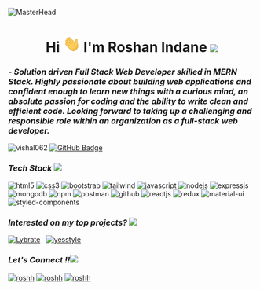 ![MasterHead](https://t3.ftcdn.net/jpg/02/24/86/92/240_F_224869243_WZHOVD3GqYq6ZUzRkZbQNTXzg1FzHwhd.jpg)
<h1 align="center">Hi <img src="https://raw.githubusercontent.com/ABSphreak/ABSphreak/master/gifs/Hi.gif" width="35"> I'm Roshan Indane <img src="https://camo.githubusercontent.com/d3359cb00ab0b5ed8f2e1fe3fceb4fbaf3b614340f8c0db99c17b9f50b351770/68747470733a2f2f656d6f6a69732e736c61636b6d6f6a69732e636f6d2f656d6f6a69732f696d616765732f313533313834393433302f343234362f626c6f622d73756e676c61737365732e6769663f31353331383439343330" width="35"></h1>
<h3>- <i>Solution driven Full Stack Web Developer skilled in MERN Stack. Highly passionate about building web applications and confident enough to learn new things with a curious mind, an absolute passion for coding and the ability to write clean and efficient code. Looking forward to taking up a challenging and responsible role within an organization as a full-stack web developer.
</i></h3>


<p align="left"> <img src="https://komarev.com/ghpvc/?username=m-sehrawat&label=Profile%20views&color=0e75b6&style=flat" alt="vishal062" />
<a href="https://github.com/RoshanIndane?tab=followers"><img src="https://img.shields.io/github/followers/m-sehrawat?label=Followers&style=social" alt="GitHub Badge"></a>
</p>

<h3><i>Tech Stack <img src="https://camo.githubusercontent.com/beb64ff21c883e318e4f5db5231c2ba4175705bea1c9249e82a41ab375db4f75/68747470733a2f2f6d65646961322e67697068792e636f6d2f6d656469612f51737347456d706b79454f684243623765312f67697068792e6769663f6369643d656366303565343761306e336769316266716e74716d6f62386739616964316f796a327772336473336d67373030626c267269643d67697068792e676966" width="35"/></i></h3>

<p>
<img src="https://img.shields.io/badge/HTML5-E34F26?style=for-the-badge&logo=html5&logoColor=white" alt="html5"/>
<img src="https://img.shields.io/badge/CSS3-1572B6?style=for-the-badge&logo=css3&logoColor=white" alt="css3"/>
<img src="https://img.shields.io/badge/Bootstrap-563D7C?style=for-the-badge&logo=bootstrap&logoColor=white" alt="bootstrap"/>
<img src="https://img.shields.io/badge/Tailwind_CSS-38B2AC?style=for-the-badge&logo=tailwind-css&logoColor=white" alt="tailwind"/>
<img src="https://img.shields.io/badge/JavaScript-323330?style=for-the-badge&logo=javascript&logoColor=F7DF1E" alt="javascript"/>
<img src="https://img.shields.io/badge/Node.js-339933?style=for-the-badge&logo=nodedotjs&logoColor=white" alt="nodejs" />
<img src="https://img.shields.io/badge/Express.js-000000?style=for-the-badge&logo=express&logoColor=white" alt="expressjs"/>
<img src="https://img.shields.io/badge/MongoDB-4EA94B?style=for-the-badge&logo=mongodb&logoColor=white" alt="mongodb"/>
<img src="https://img.shields.io/badge/npm-CB3837?style=for-the-badge&logo=npm&logoColor=white" alt="npm"/>
<img src="https://img.shields.io/badge/Postman-FF6C37?style=for-the-badge&logo=Postman&logoColor=white" alt="postman"/>
<img src="https://img.shields.io/badge/GitHub-100000?style=for-the-badge&logo=github&logoColor=white" alt="github"/>
<img src="https://img.shields.io/badge/React-20232A?style=for-the-badge&logo=react&logoColor=61DAFB" alt="reactjs" />
<img src="https://img.shields.io/badge/Redux-593D88?style=for-the-badge&logo=redux&logoColor=white" alt="redux" />
<img src="https://img.shields.io/badge/Material%20UI-007FFF?style=for-the-badge&logo=mui&logoColor=white" alt="material-ui"/>
<img src="https://img.shields.io/badge/styled--components-DB7093?style=for-the-badge&logo=styled-components&logoColor=white" alt="styled-components"/>
</p>


<h3><i>Interested on my top projects? <img src="https://external-content.duckduckgo.com/iu/?u=https%3A%2F%2Fblog.rapidapi.com%2Fwp-content%2Fuploads%2F2017%2F01%2Foctocat.gif&f=1&nofb=1" width="50" /></i></h3>
<p align="left">
<a href="https://github.com/salakhas/Nike" target="blank"><img src="https://w7.pngwing.com/pngs/40/718/png-transparent-swoosh-air-force-nike-free-logo-nike-angle-text-triangle-thumbnail.png" alt="Lybrate" width="10%" height="32px"/></a> &nbsp;
<a href="https://github.com/RoshanIndane/Unit4_YesstyleClone" target="blank"><img src="https://cdn.picodi.com/hk/shop/thumb_300/yesstyle_2251_001.png" alt="yesstyle" width="10%"/></a>
</p>


<h3><i>Let's Connect !!<img src="https://raw.githubusercontent.com/ShahriarShafin/ShahriarShafin/main/Assets/handshake.gif" width="100" /></i></h3>
<p align="left">
<a href="https://www.linkedin.com/in/roshanindane/" target="blank"><img align="center" src="https://img.shields.io/badge/LinkedIn-0077B5?style=for-the-badge&logo=linkedin&logoColor=white" alt="roshh" /></a>
  <a href="https://link.medium.com/0WWnljpHoob" target="blank"><img align="center" src="https://miro.medium.com/max/8976/1*Ra88BZ-CSTovFS2ZSURBgg.png" alt="roshh" width="15%" /></a>
  <a title="mohitsehrawat000@gmail.com" href="mailto:mohitsehrawat000@gmail.com" target="blank"><img align="center" src="https://img.shields.io/badge/Gmail-D14836?style=for-the-badge&logo=gmail&logoColor=white" alt="roshh" /></a> 
</p>






<!-- <h3><i>Top Repositories <img src="https://external-content.duckduckgo.com/iu/?u=https%3A%2F%2Fblog.rapidapi.com%2Fwp-content%2Fuploads%2F2017%2F01%2Foctocat.gif&f=1&nofb=1" width="50" /> </i></h3>

<p>
<a href="https://github.com/m-sehrawat/Lybrate-Website-Clone">
<img align="center" src="https://github-readme-stats.vercel.app/api/pin/?username=m-sehrawat&repo=Lybrate-Website-Clone&locale=en&border_radius=0" alt="m-sehrawat"/>
</a>
  <a href="https://github.com/m-sehrawat/Adidas-Website-Clone">
<img align="center" src="https://github-readme-stats.vercel.app/api/pin/?username=m-sehrawat&repo=Adidas-Website-Clone&locale=en&border_radius=0" alt="m-sehrawat"/>
</a>
</p> -->



